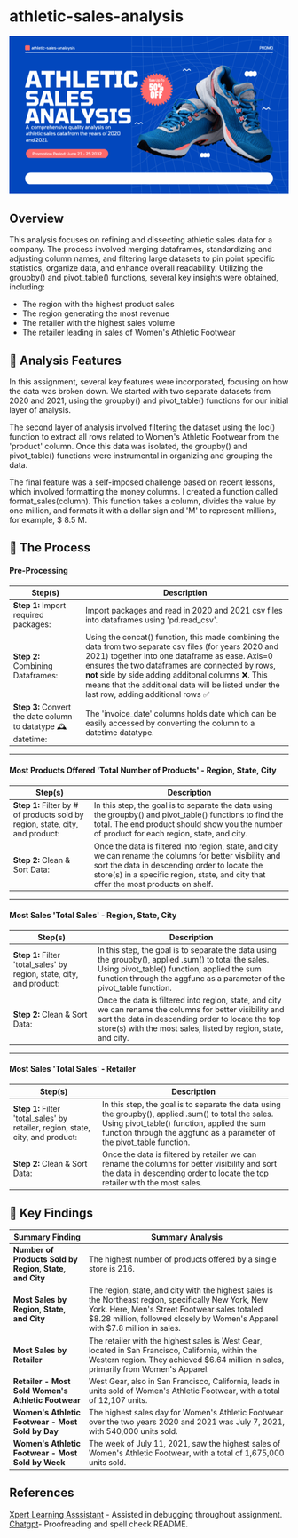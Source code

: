 # athletic-sales-analysis
![gif of shoe advertisement as project logo](logo.gif)
## Overview

This analysis focuses on refining and dissecting athletic sales data for a company. The process involved merging dataframes, standardizing and adjusting column names, and filtering large datasets to pin point specific statistics, organize data, and enhance overall readability. Utilizing the groupby() and pivot_table() functions, several key insights were obtained, including:

- The region with the highest product sales
- The region generating the most revenue
- The retailer with the highest sales volume
- The retailer leading in sales of Women's Athletic Footwear

## 🔦 Analysis Features

In this assignment, several key features were incorporated, focusing on how the data was broken down. We started with two separate datasets from 2020 and 2021, using the groupby() and pivot_table() functions for our initial layer of analysis.

The second layer of analysis involved filtering the dataset using the loc() function to extract all rows related to Women's Athletic Footwear from the 'product' column. Once this data was isolated, the groupby() and pivot_table() functions were instrumental in organizing and grouping the data.

The final feature was a self-imposed challenge based on recent lessons, which involved formatting the money columns. I created a function called format_sales(column). This function takes a column, divides the value by one million, and formats it with a dollar sign and 'M' to represent millions, for example, $ 8.5 M.

## 📲 The Process

#### Pre-Processing

| Step(s)         | Description         |
| ----------------- | ---------------- |
| **Step 1:** Import required packages:   | Import packages and read in 2020 and 2021 csv files into dataframes using 'pd.read_csv'.     |
| **Step 2:** Combining Dataframes:      | Using the concat() function, this made combining the data from two separate csv files (for years 2020 and 2021) together into one dataframe as ease. Axis=0 ensures the two dataframes are connected by rows, **not**  side by side adding additonal columns ❌. This means that the additional data will be listed under the last row, adding additional rows ✅ |
| **Step 3:** Convert the date column to datatype 🕰️ datetime: | The 'invoice_date' columns holds date which can be easily accessed by converting the column to a datetime datatype.    |
---
#### Most Products Offered 'Total Number of Products' - Region, State, City
| Step(s)           | Description         |
| ----------------- | ---------------- |
| **Step 1:** Filter by # of products sold by region, state, city, and product: | In this step, the goal is to separate the data using the groupby() and pivot_table() functions to find the total. The end product should show you the number of product for each region, state, and city. |
| **Step 2:** Clean & Sort Data: | Once the data is filtered into region, state, and city we can rename the columns for better visibility and sort the data in descending order to locate the store(s) in a specific region, state, and city that offer the most products on shelf. |
---
#### Most Sales 'Total Sales' - Region, State, City

| Step(s)                      | Description   |
| -------------------- | ---------- |
| **Step 1:** Filter 'total_sales' by region, state, city, and product: | In this step, the goal is to separate the data using the groupby(), applied .sum() to total the sales. Using pivot_table() function, applied the sum function through the aggfunc as a parameter of the pivot_table function. |
| **Step 2:** Clean & Sort Data:                           | Once the data is filtered into region, state, and city we can rename the columns for better visibility and sort the data in descending order to locate the top store(s) with the most sales, listed by region, state, and city.  |
---
#### Most Sales 'Total Sales' - Retailer

| Step(s)                      | Description   |
| -------------------- | ---------- |
| **Step 1:** Filter 'total_sales' by retailer, region, state, city, and product:   | In this step, the goal is to separate the data using the groupby(), applied .sum() to total the sales. Using pivot_table() function, applied the sum function through the aggfunc as a parameter of the pivot_table function. |
| **Step 2:** Clean & Sort Data:                           | Once the data is filtered by retailer we can rename the columns for better visibility and sort the data in descending order to locate the top retailer with the most sales. |

## 🔬 Key Findings

| **Summary Finding**                | **Summary Analysis**     |
| ------------------------------ | -------- |
| **Number of Products Sold by Region, State, and City** | The highest number of products offered by a single store is 216.| 
| **Most Sales by Region, State, and City**              | The region, state, and city with the highest sales is the Northeast region, specifically New York, New York. Here, Men's Street Footwear sales totaled $8.28 million, followed closely by Women's Apparel with $7.8 million in sales.| 
 |**Most Sales by Retailer**  | The retailer with the highest sales is West Gear, located in San Francisco, California, within the Western region. They achieved $6.64 million in sales, primarily from Women's Apparel.|      
 |**Retailer - Most Sold Women's Athletic Footwear**    | West Gear, also in San Francisco, California, leads in units sold of Women's Athletic Footwear, with a total of 12,107 units. |  
 |**Women's Athletic Footwear - Most Sold by Day**    | The highest sales day for Women's Athletic Footwear over the two years 2020 and 2021 was July 7, 2021, with 540,000 units sold.|
 |**Women's Athletic Footwear - Most Sold by Week**   | The week of July 11, 2021, saw the highest sales of Women's Athletic Footwear, with a total of 1,675,000 units sold. |                                        


## References

[Xpert Learning Asssistant](https://bootcampspot.instructure.com/courses/6028/external_tools/313) - Assisted in debugging throughout assignment.
[Chatgpt](https://chatgpt.com/)- Proofreading and spell check README.